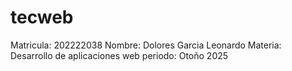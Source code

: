 # tecweb

Matricula: 202222038
Nombre: Dolores Garcia Leonardo
Materia: Desarrollo de aplicaciones web
periodo: Otoño 2025